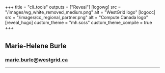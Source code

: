 +++
title = "cli_tools"
outputs = ["Reveal"]
[logowg]
src = "/images/wg_white_removed_medium.png"
alt = "WestGrid logo"
[logocc]
src = "/images/cc_regional_partner.png"
alt = "Compute Canada logo"
[reveal_hugo]
custom_theme = "mh.scss"
custom_theme_compile = true
+++

# 

## Marie-Helene Burle

### marie.burle@westgrid.ca

---

<object type="text/html" data="https://github.com/junegunn/fzf">
</object>

